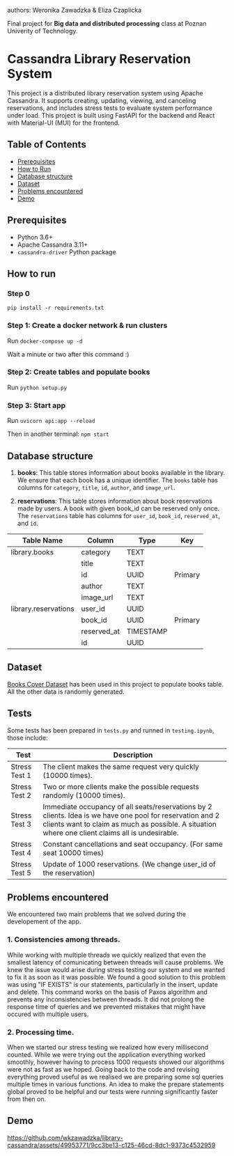 authors: Weronika Zawadzka & Eliza Czaplicka

Final project for **Big data and distributed processing** class at Poznan Univerity of Technology.

# Cassandra Library Reservation System

This project is a distributed library reservation system using Apache Cassandra. It supports creating, updating, viewing, and canceling reservations, and includes stress tests to evaluate system performance under load. This project is built using FastAPI for the backend and React with Material-UI (MUI) for the frontend.

## Table of Contents

- [Prerequisites](#prerequisites)
- [How to Run](#how-to-run)
- [Database structure](#database-structure)
- [Dataset](#dataset)
- [Problems encountered](#problems-encountered)
- [Demo](#demo)

## Prerequisites

- Python 3.6+
- Apache Cassandra 3.11+
- `cassandra-driver` Python package

## How to run

### Step 0

`pip install -r requirements.txt`

### Step 1: Create a docker network & run clusters

Run `docker-compose up -d`

Wait a minute or two after this command :)

### Step 2: Create tables and populate books

Run `python setup.py`

### Step 3: Start app

Run `uvicorn api:app --reload`

Then in another terminal: `npm start`

## Database structure

1. **books**: This table stores information about books available in the library. We ensure that each book has a unique identifier. The `books` table has columns for `category`, `title`, `id`, `author`, and `image_url`.

2. **reservations**: This table stores information about book reservations made by users. A book with given book_id can be reserved only once. The `reservations` table has columns for `user_id`, `book_id`, `reserved_at`, and `id`.

| Table Name           | Column      | Type      | Key     |
| -------------------- | ----------- | --------- | ------- |
| library.books        | category    | TEXT      |         |
|                      | title       | TEXT      |         |
|                      | id          | UUID      | Primary |
|                      | author      | TEXT      |         |
|                      | image_url   | TEXT      |         |
| library.reservations | user_id     | UUID      |         |
|                      | book_id     | UUID      | Primary |
|                      | reserved_at | TIMESTAMP |         |
|                      | id          | UUID      |         |

## Dataset

[Books Cover Dataset](https://github.com/uchidalab/book-dataset) has been used in this project to populate books table. All the other data is randomly generated.

## Tests

Some tests has been prepared in `tests.py` and runned in `testing.ipynb`, those include:

| Test          | Description                                                                                                                                                                                                   |
| ------------- | ------------------------------------------------------------------------------------------------------------------------------------------------------------------------------------------------------------- |
| Stress Test 1 | The client makes the same request very quickly (10000 times).                                                                                                                                                 |
| Stress Test 2 | Two or more clients make the possible requests randomly (10000 times).                                                                                                                                        |
| Stress Test 3 | Immediate occupancy of all seats/reservations by 2 clients. Idea is we have one pool for reservation and 2 clients want to claim as much as possible. A situation where one client claims all is undesirable. |
| Stress Test 4 | Constant cancellations and seat occupancy. (For same seat 10000 times)                                                                                                                                        |
| Stress Test 5 | Update of 1000 reservations. (We change user_id of the reservation)     |


## Problems encountered

We encountered two main problems that we solved during the developement of the app.
### 1. Consistencies among threads.
   
While working with multiple threads we quickly realized that even the smallest latency of comunicating between threads will cause problems. We knew the issue would arise during stress testing our system and we wanted to fix it as soon as it was possible. We found a good solution to this problem was using "IF EXISTS" is our statements, particularly in the insert, update and delete. This command works on the basis of Paxos algorithm and prevents any inconsistencies between threads. It did not prolong the response time of queries and we prevented mistakes that might have occured with multiple users.

### 2. Processing time.

When we started our stress testing we realized how every millisecond counted. While we were trying out the application everything worked smoothly, however having to process 1000 requests showed our algorithms were not as fast as we hoped. Going back to the code and revising everything proved useful as we realised we are preparing some sql queries multiple times in various functions. An idea to make the prepare statements global proved to be helpful and our tests were running significantly faster from then on. 

## Demo


https://github.com/wkzawadzka/library-cassandra/assets/49953771/9cc3be13-c125-46cd-8dc1-9373c4532959


